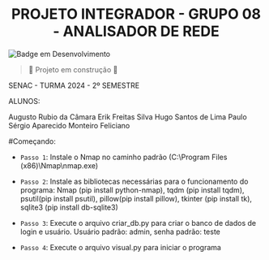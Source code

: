 <h1 align="center"> PROJETO INTEGRADOR - GRUPO 08 - ANALISADOR DE REDE </h1>

![Badge em Desenvolvimento](http://img.shields.io/static/v1?label=STATUS&message=EM%20DESENVOLVIMENTO&color=GREEN&style=for-the-badge)
> :construction: Projeto em construção :construction:

<p>SENAC - TURMA 2024 - 2º SEMESTRE</p>
<p>ALUNOS:</p>
Augusto Rubio da Câmara
Erik Freitas Silva
Hugo Santos de Lima
Paulo Sérgio Aparecido Monteiro Feliciano

#Começando:

- `Passo 1`: Instale o Nmap no caminho padrão (C:\Program Files (x86)\Nmap\nmap.exe)

- `Passo 2`: Instale as bibliotecas necessárias para o funcionamento do programa: Nmap (pip install python-nmap), tqdm (pip install tqdm), psutil(pip install psutil), pillow(pip install pillow), tkinter (pip install tk), sqlite3 (pip install db-sqlite3)

- `Passo 3`: Execute o arquivo criar_db.py para criar o banco de dados de login e usuário. Usuário padrão: admin, senha padrão: teste

- `Passo 4`: Execute o arquivo visual.py para iniciar o programa
